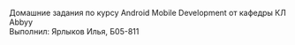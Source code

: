 Домашние задания по курсу Android Mobile Development от кафедры КЛ Abbyy  
Выполнил: Ярлыков Илья, Б05-811

